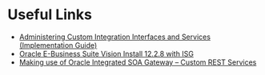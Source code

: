 # Useful Links

- <a href="https://docs.oracle.com/cd/E26401_01/doc.122/e20925/T511175T543269.htm">Administering Custom Integration Interfaces and Services (Implementation Guide)</a>
- <a href="https://blogs.oracle.com/ebstech/post/ebs-1228-vm-virtual-appliance-now-available">Oracle E-Business Suite Vision Install 12.2.8 with ISG</a>
- <a href="https://notetoself.dev/2020/10/21/making-use-of-oracle-integrated-soa-gateway-custom-rest-services/">Making use of Oracle Integrated SOA Gateway – Custom REST Services</a>



